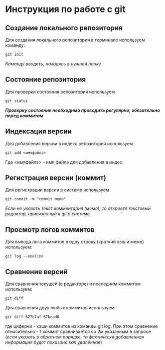 # **Инструкция по работе с git**

## Создание локального репозитория

Для создания локального репозитория в терминале используем команду:

    git init
*Команду вводить, находясь в нужной папке*

## Состояние репозитория
Для проверки состояния репозитория используем

    git status
_**Проверку состояния необходимо проводить регулярно, обязательно перед коммитом**_

## Индексация версии
Для добавления версии в индекс репозитория используем

    git add <имяфайла>
Где <имяфайла> - имя файла для добавления в индес.

## Регистрация версии (коммит)
Для регистрации версии в системе используем 

    git commit -m "commit memo"
*Если не указать текст комментария (мемо), то откроетя текстовый редактор, привязанный к git в системе*



## Просмотр логов коммитов

Для вывода лога коммитов в одну строку (краткий хэш и мемо) используем:

    git log --oneline


## Сравнение версий

Для сравнения текущей (в редакторе) и последним коммитом используем:

    git diff

Для сравнения двух любых коммитов используем 

    git diff 827b7af 67bead6
где циферки - хэши коммитов из команды git log. При этом сравнение относительно - 1 коммит сравнивается со 2м указанным в запросе (*если указать в обратном порядке, то фактически добавленная информация будет показана как удалённая*)

